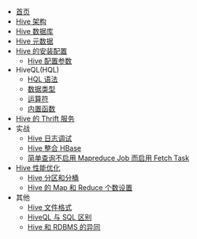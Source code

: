 - [首页](Hive/README.md)
- [Hive 架构](Hive/Hive架构.md)
- [Hive 数据库](Hive/Hive数据库.md)
- [Hive 元数据](Hive/Hive元数据.md)
- [Hive 的安装配置](Hive/Hive的安装配置.md)
  - [Hive 配置参数](Hive/Hive配置参数.md)
- HiveQL(HQL)
  - [HQL 语法](Hive/HiveQL/README.md)
  - [数据类型](Hive/Hive数据类型.md)
  - [运算符](Hive/HiveQL/Hive运算符.md)
  - [内置函数](Hive/HiveQL/Hive内置函数.md)
- [Hive 的 Thrift 服务](Hive/HiveServer.md)
- 实战
  - [Hive 日志调试](Hive/实战/Hive日志调试.md)
  - [Hive 整合 HBase](Hive/实战/Hive整合HBase.md)
  - [简单查询不启用 Mapreduce Job 而启用 Fetch Task](Hive/实战/简单查询不启用Mapreduce_job而启用Fetch_task.md)
- [Hive 性能优化](Hive/Hive性能优化.md)
  - [Hive 分区和分桶](Hive/Hive分区和分桶.md)
  - [Hive 的 Map 和 Reduce 个数设置](Hive/Hive的Map和Reduce个数设置.md)
- 其他
  - [Hive 文件格式](Hive/Hive文件格式.md)
  - [HiveQL 与 SQL 区别](Hive/HiveQL与SQL区别.md)
  - [Hive 和 RDBMS 的异同](Hive/Hive和RDBMS的异同.md)